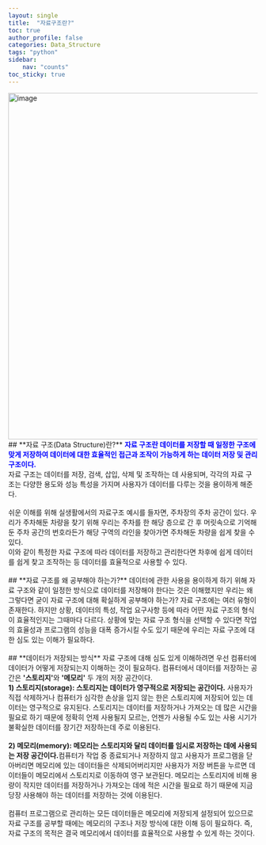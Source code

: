 ```yaml
---
layout: single
title:  "자료구조란?"
toc: true
author_profile: false
categories: Data_Structure
tags: "python"
sidebar:
    nav: "counts"
toc_sticky: true
---
```


<head>
  <style>
    table.dataframe {
      white-space: normal;
      width: 100%;
      height: 240px;
      display: block;
      overflow: auto;
      font-family: Arial, sans-serif;
      font-size: 0.9rem;
      line-height: 20px;
      text-align: center;
      border: 0px !important;
    }

    table.dataframe th {
      text-align: center;
      font-weight: bold;
      padding: 8px;
    }

    table.dataframe td {
      text-align: center;
      padding: 8px;
    }

    table.dataframe tr:hover {
      background: #b8d1f3; 
    }

    .output_prompt {
      overflow: auto;
      font-size: 0.9rem;
      line-height: 1.45;
      border-radius: 0.3rem;
      -webkit-overflow-scrolling: touch;
      padding: 0.8rem;
      margin-top: 0;
      margin-bottom: 15px;
      font: 1rem Consolas, "Liberation Mono", Menlo, Courier, monospace;
      color: $code-text-color;
      border: solid 1px $border-color;
      border-radius: 0.3rem;
      word-break: normal;
      white-space: pre;
    }

  .dataframe tbody tr th:only-of-type {
      vertical-align: middle;
  }

  .dataframe tbody tr th {
      vertical-align: top;
  }

  .dataframe thead th {
      text-align: center !important;
      padding: 8px;
  }

  .page__content p {
      margin: 0 0 0px !important;
  }

  .page__content p > strong {
    font-size: 0.8rem !important;
  }

  </style>
  <meta name="robots" content="noindex, nofollow" />
</head>
<img width="700" alt="image" src="https://github.com/gyun97/Baekjoon_Solution/assets/143414166/93ac979d-34eb-4aa5-b5be-f457b348b862
">
## **자료 구조(Data Structure)란?**
<span style = "color:blue; font-weight:bold;">
자료 구조란 데이터를 저장할 때 일정한 구조에 맞게 저장하여 데이터에 대한 효율적인 접근과 조작이 가능하게 하는 데이터 저장 및 관리 구조이다.</span><br>
자료 구조는 데이터를 저장, 검색, 삽입, 삭제 및 조작하는 데 사용되며, 각각의 자료 구조는 다양한 용도와 성능 특성을 가지며 사용자가 데이터를 다루는 것을 용이하게 해준다.
<br>
<br>
쉬운 이해를 위해 실생활에서의 자료구조 예시를 들자면, 주차장의 주차 공간이 있다. 우리가 주차해둔 차량을 찾기 위해 우리는 주차를 한 해당 층으로 간 후 머릿속으로 기억해둔 주차 공간의 번호라든가 해당 구역의 라인을 찾아가면 주차해둔 차량을 쉽게 찾을 수 있다.<br>
이와 같이 특정한 자료 구조에 따라 데이터를 저장하고 관리한다면 차후에 쉽게 데이터를 쉽게 찾고 조작하는 등 데이터를 효율적으로 사용할 수 있다.   
<br>
<br>
## **자료 구조를 왜 공부해야 하는가?**
데이터에 관한 사용을 용이하게 하기 위해 자료 구조와 같이 일정한 방식으로 데이터를 저장해야 한다는 것은 이해했지만 우리는 왜 그렇다면 굳이 자료 구조에 대해 확실하게 공부해야 하는가? 자료 구조에는 여러 유형이 존재한다. 하지만 상황, 데이터의 특성, 작업 요구사항 등에 따라 어떤 자료 구조의 형식이 효율적인지는 그때마다 다르다. 상황에 맞는 자료 구조 형식을 선택할 수 있다면 작업의 효율성과 프로그램의 성능을 대폭 증가시킬 수도 있기 때문에 우리는 자료 구조에 대한 심도 있는 이해가 필요하다.
<br>
<br>
## **데이터가 저장되는 방식**
자료 구조에 대해 심도 있게 이해하려면 우선 컴퓨터에 데이터가 어떻게 저장되는지 이해하는 것이 필요하다. 컴퓨터에서 데이터를 저장하는 공간은 <span style = "font-weight:bold;">'스토리지'</span>와 <span style = "font-weight:bold;">'메모리'</span> 두 개의 저장 공간이다.
<br><span style = "font-weight:bold;">
1) 스토리지(storage): 스토리지는 데이터가 영구적으로 저장되는 공간이다.</span> 사용자가 직접 삭제하거나 컴퓨터가 심각한 손상을 입지 않는 한은 스토리지에 저장되어 있는 데이터는 영구적으로 유지된다. 스토리지는 데이터를 저장하거나 가져오는 데 많은 시간을 필요로 하기 때문에 정확히 언제 사용될지 모르는, 언젠가 사용될 수도 있는 사용 시기가 불확실한 데이터를 장기간 저장하는데 주로 이용된다.<br>
<br>
<span style = "font-weight:bold;">
2) 메모리(memory): 메모리는 스토리지와 달리 데이터를 임시로 저장하는 데에 사용되는 저장 공간이다.</span>컴퓨터가 작업 중 종료되거나 저장하지 않고 사용자가 프로그램을 닫아버리면 메모리에 있는 데이터들은 삭제되어버리지만 사용자가 저장 버튼을 누르면 데이터들이 메모리에서 스토리지로 이동하여 영구 보관된다. 메모리는 스토리지에 비해 용량이 작지만 데이터를 저장하거나 가져오는 데에 적은 시간을 필요로 하기 때문에 지금 당장 사용해야 하는 데이터를 저장하는 것에 이용된다.<br>
<br>
컴퓨터 프로그램으로 관리하는 모든 데이터들은 메모리에 저장되게 설정되어 있으므로 자료 구조를 공부할 때에는 메모리의 구조나 저장 방식에 대한 이해 등이 필요하다. 즉, 자료 구조의 목적은 결국 메모리에서 데이터를 효율적으로 사용할 수 있게 하는 것이다.

